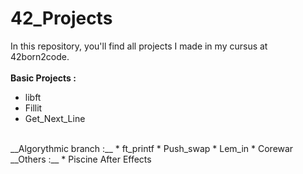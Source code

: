 # 42_Projects
In this repository, you'll find all projects I made in my cursus at
42born2code.<br />
<br />
__Basic Projects :__
* libft
* Fillit
* Get_Next_Line
<br />
__Algorythmic branch :__
* ft_printf
* Push_swap
* Lem_in
* Corewar
<br />
__Others :__
* Piscine After Effects
